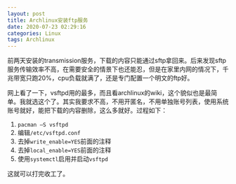 ```yaml
---
layout: post
title: Archlinux安装ftp服务
date: 2020-07-23 02:29:16
categories: Linux
tags: Archlinux
---
```


前两天安装的transmission服务，下载的内容只能通过sftp拿回来。后来发现sftp服务传输效率不高，在需要安全的情景下也还能忍，但是在家里内网的情况下，千兆带宽只跑20%，cpu负载就满了，还是专门配置一个明文的ftp好。

网上看了一下，vsftpd用的最多，而且看archlinux的wiki，这个貌似也是最简单。我就选这个了。其实我要求不高，不用开匿名，不用单独账号列表，使用系统账号就好，能把下载的内容删除，这么多就好。过程如下：

1. `pacman –S vsftpd`
2. 编辑`/etc/vsftpd.conf`
3. 去掉`write_enable=YES`前面的注释
4. 去掉`local_enable=YES`前面的注释
5. 使用`systemctl`启用并启动`vsftpd`

这就可以打完收工了。
